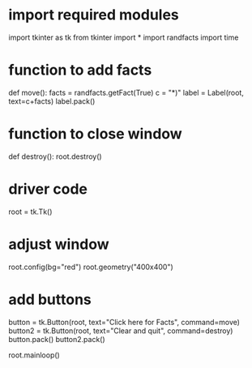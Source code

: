 # import required modules
import tkinter as tk
from tkinter import *
import randfacts
import time



# function to add facts
def move():
	facts = randfacts.getFact(True)
	c = "*)"
	label = Label(root, text=c+facts)
	label.pack()

	
	
# function to close window
def destroy():
	root.destroy()


	
# driver code
root = tk.Tk()

# adjust window
root.config(bg="red")
root.geometry("400x400")

# add buttons
button = tk.Button(root, text="Click here for Facts", command=move)
button2 = tk.Button(root, text="Clear and quit", command=destroy)
button.pack()
button2.pack()

root.mainloop()
